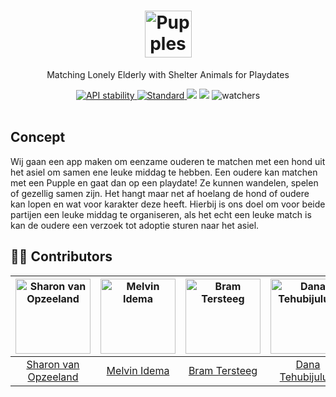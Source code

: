 <h1 align='center'>
  <img src='https://i.imgur.com/r0X7eXT.png' alt='Pupples' height="75"/> <br>
</h1>
<p align="center"> Matching Lonely Elderly with Shelter Animals for Playdates</p>

<div align="center">

<!-- Stability -->
  <a href="https://nodejs.org/api/documentation.html#documentation_stability_index">
    <img src="https://img.shields.io/badge/stability-experimental-orange.svg?style=flat-square"
      alt="API stability" />
  </a>
<!-- Standard -->
  <a href="https://standardjs.com">
    <img src="https://img.shields.io/badge/code%20style-standard-brightgreen.svg?style=flat-square"
      alt="Standard" />
  </a>
<!-- Commit Activity -->
  <img src="https://img.shields.io/github/commit-activity/w/melvinidema/blok-tech-team" />
<!-- Last Commit -->
  <img src="https://img.shields.io/github/last-commit/melvinidema/blok-tech-team" />
<!-- Stars -->
  <img src="https://img.shields.io/github/stars/melvinidema/blok-tech-team?style=social" alt="watchers" />
</div>

<br>

<h2>Concept</h2>
<p>Wij gaan een app maken om eenzame ouderen te matchen met een hond uit het asiel om samen ene leuke middag te hebben. Een oudere kan matchen met een Pupple en gaat dan op een playdate! Ze kunnen wandelen, spelen of gezellig samen zijn. Het hangt maar net af hoelang de hond of oudere kan lopen en wat voor karakter deze heeft. Hierbij is ons doel om voor beide partijen een leuke middag te organiseren, als het echt een leuke match is kan de oudere een verzoek tot adoptie sturen naar het asiel.</p>

## 🙏🏼 Contributors

| <img src="https://images.weserv.nl/?url=avatars.githubusercontent.com/u/94179710?v=4?v=4&h=300&w=300&fit=cover&mask=circle&maxage=7d" alt="Sharon van Opzeeland" height="120"> | <img src="https://images.weserv.nl/?url=avatars.githubusercontent.com/u/2219074?v=4?v=4&h=300&w=300&fit=cover&mask=circle&maxage=7d" alt="Melvin Idema" height="120"> | <img src="https://images.weserv.nl/?url=avatars.githubusercontent.com/u/94180118?v=4?v=4&h=300&w=300&fit=cover&mask=circle&maxage=7d" alt="Bram Tersteeg" height="120"> | <img src="https://images.weserv.nl/?url=avatars.githubusercontent.com/u/94362031?v=4?v=4&h=300&w=300&fit=cover&mask=circle&maxage=7d" alt="Dana Tehubijuluw" height="120"> |
| :-------------: |:-------------:| :-----:| :-----:|
| [Sharon van Opzeeland](https://github.com/sharonvopzeeland) | [Melvin Idema](https://github.com/MelvinIdema) | [Bram Tersteeg](https://github.com/Bram-ter) | [Dana Tehubijuluw](https://github.com/danajamilla)